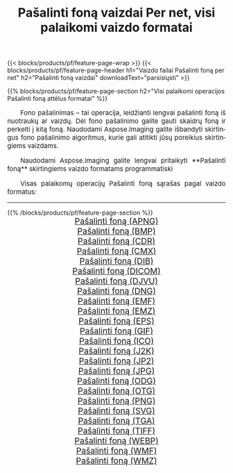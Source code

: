 ﻿---
title: Pašalinti foną vaizdai Per net, visi palaikomi vaizdo formatai 
weight: 3920
url: /lt/net/remove-background/ 
lang: lt
langdirlevel: 2
locales: zh-hans,ja,it,ru,de,es,fr,nl,id,lt,pl,pt,vi,tr,ko,zh-hant,ar,hi,th,sv,cs,uk,he
description: Naudodami Aspose.Imaging galite lengvai sukurti Pašalinti foną vaizdus per net
---

{{< blocks/products/pf/feature-page-wrap >}}
{{< blocks/products/pf/feature-page-header h1="Vaizdo failai Pašalinti foną per net" h2="Pašalinti foną vaizdai" downloadText="parsisiųsti" >}}


{{% blocks/products/pf/feature-page-section  h2="Visi palaikomi operacijos Pašalinti foną attēlus formatai" %}}
<p align="justify" style="text-indent:2em;font-size:15px;">
Fono pašalinimas – tai operacija, leidžianti lengvai pašalinti foną iš nuotraukų ar vaizdų. Dėl fono pašalinimo galite gauti skaidrų foną ir perkelti į kitą foną. Naudodami Aspose.Imaging galite išbandyti skirtingus fono pašalinimo algoritmus, kurie gali atitikti jūsų poreikius skirtingiems vaizdams.
</p>
<p align="justify" style="text-indent:2em;font-size:15px;">
Naudodami Aspose.Imaging galite lengvai pritaikyti **Pašalinti foną** skirtingiems vaizdo formatams programmatiski
</p>
<p align="justify" style="text-indent:2em;font-size:15px;">
Visas palaikomų operacijų Pašalinti foną sąrašas pagal vaizdo formatus:
</p>
<hr/>
{{% /blocks/products/pf/feature-page-section %}}
<div class="container-fluid productfamilypage bg-gray">
    <div class="convertypes bg-gray agp-content section">
        <div class="container">
		<div class="row other-converters" style="gap: 10px;font-size: 19px;text-align:center;">
		    <div class='col-md-2 other-converter remove-lp remove-rp'><a href="/imaging/lt/net/remove-background/apng/" style="padding:15px;">Pašalinti foną (APNG)</a></div><div class='col-md-2 other-converter remove-lp remove-rp'><a href="/imaging/lt/net/remove-background/bmp/" style="padding:15px;">Pašalinti foną (BMP)</a></div><div class='col-md-2 other-converter remove-lp remove-rp'><a href="/imaging/lt/net/remove-background/cdr/" style="padding:15px;">Pašalinti foną (CDR)</a></div><div class='col-md-2 other-converter remove-lp remove-rp'><a href="/imaging/lt/net/remove-background/cmx/" style="padding:15px;">Pašalinti foną (CMX)</a></div><div class='col-md-2 other-converter remove-lp remove-rp'><a href="/imaging/lt/net/remove-background/dib/" style="padding:15px;">Pašalinti foną (DIB)</a></div><div class='col-md-2 other-converter remove-lp remove-rp'><a href="/imaging/lt/net/remove-background/dicom/" style="padding:15px;">Pašalinti foną (DICOM)</a></div><div class='col-md-2 other-converter remove-lp remove-rp'><a href="/imaging/lt/net/remove-background/djvu/" style="padding:15px;">Pašalinti foną (DJVU)</a></div><div class='col-md-2 other-converter remove-lp remove-rp'><a href="/imaging/lt/net/remove-background/dng/" style="padding:15px;">Pašalinti foną (DNG)</a></div><div class='col-md-2 other-converter remove-lp remove-rp'><a href="/imaging/lt/net/remove-background/emf/" style="padding:15px;">Pašalinti foną (EMF)</a></div><div class='col-md-2 other-converter remove-lp remove-rp'><a href="/imaging/lt/net/remove-background/emz/" style="padding:15px;">Pašalinti foną (EMZ)</a></div><div class='col-md-2 other-converter remove-lp remove-rp'><a href="/imaging/lt/net/remove-background/eps/" style="padding:15px;">Pašalinti foną (EPS)</a></div><div class='col-md-2 other-converter remove-lp remove-rp'><a href="/imaging/lt/net/remove-background/gif/" style="padding:15px;">Pašalinti foną (GIF)</a></div><div class='col-md-2 other-converter remove-lp remove-rp'><a href="/imaging/lt/net/remove-background/ico/" style="padding:15px;">Pašalinti foną (ICO)</a></div><div class='col-md-2 other-converter remove-lp remove-rp'><a href="/imaging/lt/net/remove-background/j2k/" style="padding:15px;">Pašalinti foną (J2K)</a></div><div class='col-md-2 other-converter remove-lp remove-rp'><a href="/imaging/lt/net/remove-background/jp2/" style="padding:15px;">Pašalinti foną (JP2)</a></div><div class='col-md-2 other-converter remove-lp remove-rp'><a href="/imaging/lt/net/remove-background/jpg/" style="padding:15px;">Pašalinti foną (JPG)</a></div><div class='col-md-2 other-converter remove-lp remove-rp'><a href="/imaging/lt/net/remove-background/odg/" style="padding:15px;">Pašalinti foną (ODG)</a></div><div class='col-md-2 other-converter remove-lp remove-rp'><a href="/imaging/lt/net/remove-background/otg/" style="padding:15px;">Pašalinti foną (OTG)</a></div><div class='col-md-2 other-converter remove-lp remove-rp'><a href="/imaging/lt/net/remove-background/png/" style="padding:15px;">Pašalinti foną (PNG)</a></div><div class='col-md-2 other-converter remove-lp remove-rp'><a href="/imaging/lt/net/remove-background/svg/" style="padding:15px;">Pašalinti foną (SVG)</a></div><div class='col-md-2 other-converter remove-lp remove-rp'><a href="/imaging/lt/net/remove-background/tga/" style="padding:15px;">Pašalinti foną (TGA)</a></div><div class='col-md-2 other-converter remove-lp remove-rp'><a href="/imaging/lt/net/remove-background/tiff/" style="padding:15px;">Pašalinti foną (TIFF)</a></div><div class='col-md-2 other-converter remove-lp remove-rp'><a href="/imaging/lt/net/remove-background/webp/" style="padding:15px;">Pašalinti foną (WEBP)</a></div><div class='col-md-2 other-converter remove-lp remove-rp'><a href="/imaging/lt/net/remove-background/wmf/" style="padding:15px;">Pašalinti foną (WMF)</a></div><div class='col-md-2 other-converter remove-lp remove-rp'><a href="/imaging/lt/net/remove-background/wmz/" style="padding:15px;">Pašalinti foną (WMZ)</a></div>
                </div>
        </div>
    </div>
</div>
<br/>
